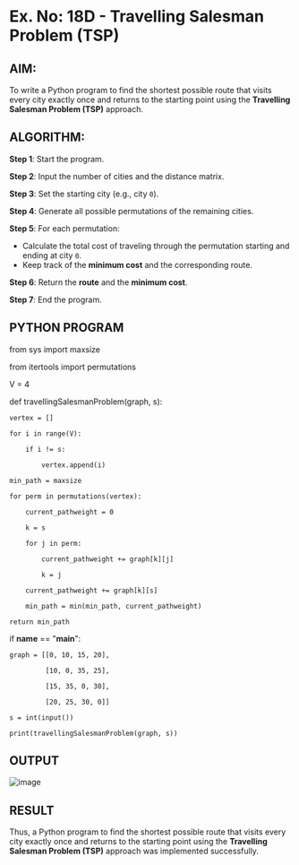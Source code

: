 # Ex. No: 18D - Travelling Salesman Problem (TSP)

## AIM:
To write a Python program to find the shortest possible route that visits every city exactly once and returns to the starting point using the **Travelling Salesman Problem (TSP)** approach.

## ALGORITHM:

**Step 1**: Start the program.

**Step 2**: Input the number of cities and the distance matrix.

**Step 3**: Set the starting city (e.g., city `0`).

**Step 4**: Generate all possible permutations of the remaining cities.

**Step 5**: For each permutation:
- Calculate the total cost of traveling through the permutation starting and ending at city `0`.
- Keep track of the **minimum cost** and the corresponding route.

**Step 6**: Return the **route** and the **minimum cost**.

**Step 7**: End the program.

## PYTHON PROGRAM

from sys import maxsize

from itertools import permutations

V = 4

def travellingSalesmanProblem(graph, s):

    vertex = []
    
    for i in range(V):
    
        if i != s:
        
            vertex.append(i)

    min_path = maxsize

    for perm in permutations(vertex):

        current_pathweight = 0
        
        k = s
        
        for j in perm:
        
            current_pathweight += graph[k][j]
            
            k = j
            
        current_pathweight += graph[k][s]  

        min_path = min(min_path, current_pathweight)

    return min_path

if __name__ == "__main__":

    graph = [[0, 10, 15, 20],
    
             [10, 0, 35, 25],
             
             [15, 35, 0, 30],
             
             [20, 25, 30, 0]]

    s = int(input())
    
    print(travellingSalesmanProblem(graph, s))

## OUTPUT
![image](https://github.com/user-attachments/assets/d6bafd31-4cb2-4d6a-a0e6-a1e9df4772de)


## RESULT
Thus, a Python program to find the shortest possible route that visits every city exactly once and returns to the starting point using the **Travelling Salesman Problem (TSP)** approach was implemented successfully.

